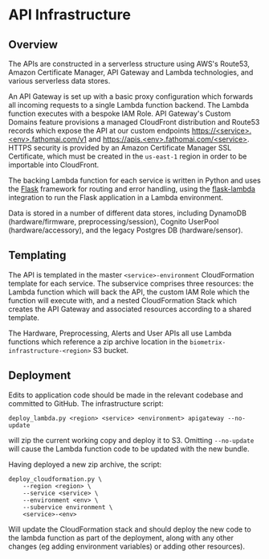 # API Infrastructure

## Overview

The APIs are constructed in a serverless structure using AWS's Route53, Amazon Certificate Manager, API Gateway and Lambda technologies, and various serverless data stores.

An API Gateway is set up with a basic proxy configuration which forwards all incoming requests to a single Lambda function backend. The Lambda function executes with a bespoke IAM Role. API Gateway's Custom Domains feature provisions a managed CloudFront distribution and Route53 records which expose the API at our custom endpoints [https://\<service\>.\<env\>.fathomai.com/v1](https://<service>.<env>.fathomai.com/v1) and [https://apis.\<env\>.fathomai.com/\<service\>](https://apis.\<env\>.fathomai.com/\<service\>). HTTPS security is provided by an Amazon Certificate Manager SSL Certificate, which must be created in the `us-east-1` region in order to be importable into CloudFront.

The backing Lambda function for each service is written in Python and uses the [Flask](http://flask.pocoo.org/) framework for routing and error handling, using the [flask-lambda](https://github.com/sivel/flask-lambda) integration to run the Flask application in a Lambda environment.

Data is stored in a number of different data stores, including DynamoDB (hardware/firmware, preprocessing/session), Cognito UserPool (hardware/accessory), and the legacy Postgres DB (hardware/sensor).

## Templating

The API is templated in the master `<service>-environment` CloudFormation template for each service.  The subservice comprises three resources: the Lambda function which will back the API, the custom IAM Role which the function will execute with, and a nested CloudFormation Stack which creates the API Gateway and associated resources according to a shared template.

The Hardware, Preprocessing, Alerts and User APIs all use Lambda functions which reference a zip archive location in the `biometrix-infrastructure-<region>` S3 bucket.  

## Deployment

Edits to application code should be made in the relevant codebase and committed to GitHub.  The infrastructure script:

```
deploy_lambda.py <region> <service> <environment> apigateway --no-update
```

will zip the current working copy and deploy it to S3.  Omitting `--no-update` will cause the Lambda function code to be updated with the new bundle.

Having deployed a new zip archive, the script:

```
deploy_cloudformation.py \
    --region <region> \
    --service <service> \
    --environment <env> \
    --subervice environment \
    <service>-<env>
```

Will update the CloudFormation stack and should deploy the new code to the lambda function as part of the deployment, along with any other changes (eg adding environment variables) or adding other resources).
